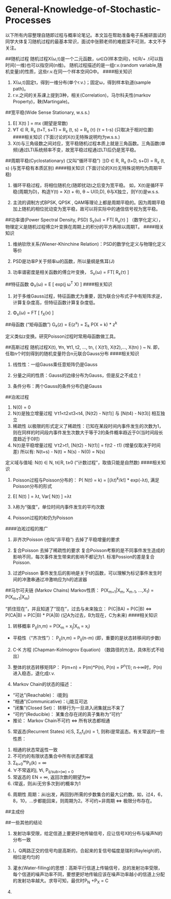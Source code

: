 # General-Knowledge-of-Stochastic-Processes

以下所有内容整理自随即过程与概率论笔记。本文旨在帮助准备电子系推研面试的同学大体复习随机过程的最基本常识，面试中张颢老师的难题深不可测，本文不予关注。

##随机过程
随机过程X(ω,t)是一个二元函数，ω∈Ω(样本空间)，t∈R/+ .t可以指时间(一维)也可以指空间(n维)。
随机过程描述的是一组r.v.(random variable,随机变量)的性质，这些r.v.在同一个样本空间Ω中。
####相关知识
1. X(ω,t)固定t，得到一维分布(单个r.v.)；固定ω，得到样本轨道(sample path)。
2. r.v.之间的关系课上提到3种，相关(Correlation)，马尔科夫性(markov Property)，鞅(Martingale)。


##宽平稳(Wide Sense Stationary, w.s.s.)
1. E[ X(t) ] = mx   (期望是常数)
2. ∀T ∈ R, R<sub>x</sub> (t+T, s+T) = R<sub>x</sub> (t, s) = R<sub>x</sub> (τ)   (τ = t-s) (只取决于相对位置)
####相关知识 (下面讨论的X(t)无特殊说明均为w.s.s.)
1. X(t)与三角级数之间对应，宽平稳随机过程本质上就是三角函数。三角函数(单频)通过LTI系统频率不变，故宽平稳过程通过LTI后仍是宽平稳。


##周期平稳(Cyclostationary) (又叫“循环平稳”)
∃D ∈ R, R<sub>x</sub> (t+D, s+D) = R<sub>x</sub> (t, s)  (与宽平稳有本质区别)
####相关知识 (下面讨论的X(t)无特殊说明均为周期平稳)
1. 循环平稳过程，将相位随机化(随即扰动)之后变为宽平稳。
如，X(t)是循环平稳(周期为D)，构造Y(t) = X(t + θ), θ ~ U(0,D), θ与X独立，则Y(t)是w.s.s.

2. 主流的调制方式BPSK, QPSK , QAM等理论上都是周期平稳的。因为周期平稳加上随机的相位扰动变为宽平稳，故可以将实际中的通信信号视为宽平稳。


##功率谱(Power Spectral Density, PSD)
S<sub>x</sub>(ω) = FT[ R<sub>x</sub>(τ) ] （数学化定义），物理定义是随机过程傅立叶变换在周期上的积分的平方再除以周期T。
####相关知识
1. 维纳钦欣关系(Wiener-Khinchine Relation)：PSD的数学化定义与物理化定义等价

2. PSD是功率P关于频率ω的函数，所以量纲是焦耳(J)

3. 功率谱密度是相关函数的傅立叶变换， S<sub>x</sub>(ω) = FT[ R<sub>x</sub>(τ) ]

##特征函数
Φ<sub>x</sub>(ω) = E [ exp(j  ω<sup>T</sup>  X) ]
####相关知识
1. 对于多维Gauss过程，特征函数尤为重要，因为联合分布式子中有矩阵求逆，计算复杂度高，但特征函数计算复杂度低。

2. Φ<sub>x</sub>(ω) = FT [ f<sub>X</sub>(x) ]

##母函数 (“矩母函数”)
G<sub>x</sub>(z) = E(z<sup>x</sup>) = Σ<sub>k</sub> P(X = k) * z<sup>k</sup>

定义类似z变换。研究Poisson过程时常用母函数做工具。

##高斯过程
随机过程X(t), ∀n, ∀t1, t2, ..., tn, ( X(t1), X(t2),..., X(tn) ) ~ N. 即，任取n个时刻得到的随机变量符合n元联合Gauss分布
####相关知识
1. 线性性：一组Gauss乘任意矩阵仍是Gauss

2. 分量之间的性质：Gauss的边缘分布为Gauss，但是反之不成立！

3. 条件分布：两个Gauss的条件分布仍是Gauss

##泊淞过程
1. N(0) = 0
2. N(t)是独立增量过程   ∀t1<t2≤t3<t4, [N(t2) - N(t1)] 与 [N(t4) - N(t3)] 相互独立
3. 稀疏性   以极限的形式定义了稀疏性：已知在某段时间内事件发生的次数为1，则在同样的时间段内事件发生次数大于等于2的条件概率趋近于0(当时间段长度趋近于0时)
4. N(t)是平稳增量过程    ∀t2>t1, [N(t2) - N(t1)] = f(t2 - t1)  (增量仅取决于时间差) 所以有: N(t+s) - N(t) = N(s) - N(0) = N(s)

定义域与值域: N(t) ∈ N, t∈R, t≥0 (“计数过程”，取值只能是自然数)
####相关知识
1. Poisson过程与Poisson分布的： P( N(t) = k) = [(λt)<sup>k</sup>/k!] * exp(-λt), 满足Poisson分布的形式

2. E[ N(t) ] = λt, Var[ N(t) ] =λt

3. λ称为“强度”，单位时间内事件发生的平均次数

4. Poisson过程的和仍为Poisson

####泊淞过程的推广
1. 非齐次Poisson (也叫“非平稳”)
去掉了平稳增量的要求

2. 复合Poisson  去掉了稀疏性的要求
复合Poisson考察的是不同事件发生造成的影响不同，每次事件发生带来的影响不都记为1. 标准Possion的差是复合Poisson.

3. 过滤Poisson
事件发生后的影响是关于t的函数，可以理解为标记事件发生时间的冲激串通过冲激响应为h的滤波器

##马尔可夫链 (Markov Chains)
Markov性质： P(X<sub>m+1</sub>|X<sub>m</sub>, X<sub>m-1</sub>, ...,X<sub>1</sub>) = P(X<sub>m+1</sub>|X<sub>m</sub>)

“抓住现在”，并且知道了“现在”，过去与未来独立： P(C|BA) = P(C|B) <=> P(CA|B) = P(C|B) * P(A|B)  (记A为过去，B为现在，C为未来)
####相关知识
1. 转移概率 P<sub>ij</sub>(n,m) = P(X<sub>m</sub> = x<sub>j</sub>|X<sub>n</sub> = x<sub>i</sub>)
 + 平稳性（“齐次性”）： P<sub>ij</sub>(n,m) = P<sub>ij</sub>(n-m)   (即，重要的是状态转移间的步数)

2. C-K 方程 (Chapman-Kolmogrov Equation)  （数路径的方法，具体形式不给出）

3. 整体的状态转移矩阵P： P(m+n) = P(m)*P(n), P(n) = P<sup>n</sup>(1); n→∞时，P(n)进入稳态，退化成r.v.

4. Markov Chain的状态的描述：
 + “可达”(Reachable)： i能到j
 + “相通”(Communicative)：i,j能互可达
 + “闭集”(Closed Set)： 转移行为一旦进入闭集就出不来了
 + “可约”(Reducible)： 某集合存在闭的真子集称为“可约”
 + 推论： Markov Chain不可约 <=> 所有状态都相通

5. 常返态(Recurrent States)
i∈S, Σ<sub>n</sub>f<sub>ii</sub>(n) = 1, 则称i是常返态。有关常返的一些性质：
1) 相通的状态常返性一致
2) 不可约的有限状态集合中所有状态都常返
3) Σ<sub>k=0</sub><sup>∞</sup>P<sub>ii</sub>(k) = ∞
4) ∀不常返的j, ∀i, P<sub>ij/sub>(∞) = 0
5) 常返态的 EN = ∞, 返回次数的期望为∞
6) i常返，则从i无穷多次到i的概率为1

6. 周期性
周期：从i出发，再回到i所需的步数集合的最大公约数。如，过4，6，8，10，...步都能回来，则周期为2。不可约+非周期 <=> 极限分布存在。

##主成份

##一些其他的结论
1. 发射功率受限，给定信道上要更好地传输信号，应让信号X的分布与噪声N的分布一致

2. I，Q两路正交的信号均是高斯的，合起来的复信号幅度是瑞利(Rayleigh)的，相位是均匀的

3. 灌水(Water-filling)的思想：高斯平行信道上传输信号，总的发射功率受限，每个信道的噪声功率不同，要想更好地传输应该在噪声功率越小的信道上分配的发射功率越大。求导可知，最优时P<sub>N</sub> +P<sub>X</sub> = C

4. 